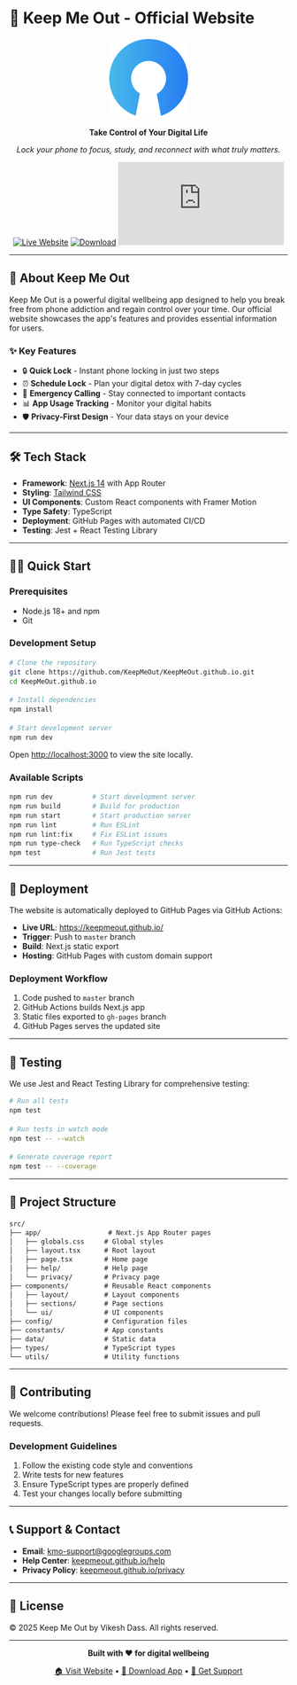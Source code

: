 # 📱 Keep Me Out - Official Website

<div align="center">

![Keep Me Out Logo](./public/assets/logos/logo_icon.svg)

**Take Control of Your Digital Life**

*Lock your phone to focus, study, and reconnect with what truly matters.*

[![Live Website](https://img.shields.io/badge/🌐_Live_Site-keepmeout.github.io-blue?style=for-the-badge)](https://keepmeout.github.io/)
[![Download](https://img.shields.io/badge/📱_Download-Google_Play-green?style=for-the-badge)](https://play.google.com/store/apps/details?id=vikesh.dass.lockmeout)
[![Built with Next.js](https://img.shields.io/badge/⚡_Built_with-Next.js-black?style=for-the-badge&logo=next.js)](https://nextjs.org/)

</div>

---

## 🚀 About Keep Me Out

Keep Me Out is a powerful digital wellbeing app designed to help you break free from phone addiction and regain control over your time. Our official website showcases the app's features and provides essential information for users.

### ✨ Key Features

- 🔒 **Quick Lock** - Instant phone locking in just two steps
- ⏰ **Schedule Lock** - Plan your digital detox with 7-day cycles  
- 🚨 **Emergency Calling** - Stay connected to important contacts
- 📊 **App Usage Tracking** - Monitor your digital habits
- 🛡️ **Privacy-First Design** - Your data stays on your device

---

## 🛠️ Tech Stack

- **Framework**: [Next.js 14](https://nextjs.org/) with App Router
- **Styling**: [Tailwind CSS](https://tailwindcss.com/)
- **UI Components**: Custom React components with Framer Motion
- **Type Safety**: TypeScript
- **Deployment**: GitHub Pages with automated CI/CD
- **Testing**: Jest + React Testing Library

---

## 🏃‍♂️ Quick Start

### Prerequisites
- Node.js 18+ and npm
- Git

### Development Setup

```bash
# Clone the repository
git clone https://github.com/KeepMeOut/KeepMeOut.github.io.git
cd KeepMeOut.github.io

# Install dependencies
npm install

# Start development server
npm run dev
```

Open [http://localhost:3000](http://localhost:3000) to view the site locally.

### Available Scripts

```bash
npm run dev          # Start development server
npm run build        # Build for production
npm run start        # Start production server
npm run lint         # Run ESLint
npm run lint:fix     # Fix ESLint issues
npm run type-check   # Run TypeScript checks
npm test             # Run Jest tests
```

---

## 🚀 Deployment

The website is automatically deployed to GitHub Pages via GitHub Actions:

- **Live URL**: https://keepmeout.github.io/
- **Trigger**: Push to `master` branch
- **Build**: Next.js static export
- **Hosting**: GitHub Pages with custom domain support

### Deployment Workflow

1. Code pushed to `master` branch
2. GitHub Actions builds Next.js app
3. Static files exported to `gh-pages` branch
4. GitHub Pages serves the updated site

---

## 🧪 Testing

We use Jest and React Testing Library for comprehensive testing:

```bash
# Run all tests
npm test

# Run tests in watch mode
npm test -- --watch

# Generate coverage report
npm test -- --coverage
```

---

## 📁 Project Structure

```
src/
├── app/                 # Next.js App Router pages
│   ├── globals.css     # Global styles
│   ├── layout.tsx      # Root layout
│   ├── page.tsx        # Home page
│   ├── help/           # Help page
│   └── privacy/        # Privacy page
├── components/         # Reusable React components
│   ├── layout/         # Layout components
│   ├── sections/       # Page sections
│   └── ui/             # UI components
├── config/             # Configuration files
├── constants/          # App constants
├── data/               # Static data
├── types/              # TypeScript types
└── utils/              # Utility functions
```

---

## 🤝 Contributing

We welcome contributions! Please feel free to submit issues and pull requests.

### Development Guidelines

1. Follow the existing code style and conventions
2. Write tests for new features
3. Ensure TypeScript types are properly defined
4. Test your changes locally before submitting

---

## 📞 Support & Contact

- **Email**: [kmo-support@googlegroups.com](mailto:kmo-support@googlegroups.com)
- **Help Center**: [keepmeout.github.io/help](https://keepmeout.github.io/help)
- **Privacy Policy**: [keepmeout.github.io/privacy](https://keepmeout.github.io/privacy)

---

## 📄 License

© 2025 Keep Me Out by Vikesh Dass. All rights reserved.

---

<div align="center">

**Built with ❤️ for digital wellbeing**

[🏠 Visit Website](https://keepmeout.github.io/) • [📱 Download App](https://play.google.com/store/apps/details?id=vikesh.dass.lockmeout) • [💬 Get Support](mailto:kmo-support@googlegroups.com)

</div>